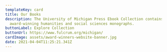 ```yaml
---
templateKey: card
title: Our Books
description: The University of Michigan Press Ebook Collection contains
  award-winning humanities and social sciences monographs.
buttonLabel: Explore Collection
buttonUrl: https://www.fulcrum.org/michigan/
cardImage: assets/award-winners-website-banner.jpg
date: 2021-04-04T11:25:21.341Z
---
```

